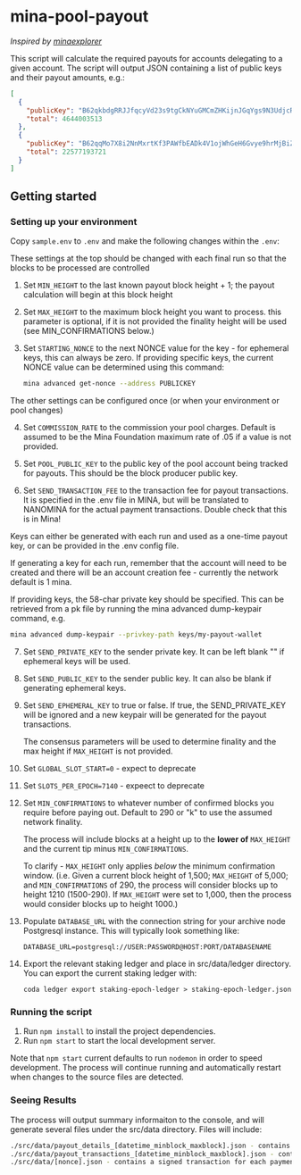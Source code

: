 # mina-pool-payout

_Inspired by [minaexplorer](https://github.com/garethtdavies/mina-payout-script)_

This script will calculate the required payouts for accounts delegating to a given account. The script will output JSON containing a list of public keys and their payout amounts, e.g.:

```json
[
  {
    "publicKey": "B62qkbdgRRJJfqcyVd23s9tgCkNYuGMCmZHKijnJGqYgs9N3UdjcRtR",
    "total": 4644003513
  },
  {
    "publicKey": "B62qqMo7X8i2NnMxrtKf3PAWfbEADk4V1ojWhGeH6Gvye9hrMjBiZjM",
    "total": 22577193721
  }
]
```

## Getting started

### Setting up your environment

Copy `sample.env` to `.env` and make the following changes within the `.env`:

These settings at the top should be changed with each final run so that the blocks to be processed are controlled

1. Set `MIN_HEIGHT` to the last known payout block height + 1; the payout calculation will begin at this block height

2. Set `MAX_HEIGHT` to the maximum block height you want to process. this parameter is optional, if it is not provided the finality height will be used (see MIN_CONFIRMATIONS below.)

3. Set `STARTING_NONCE` to the next NONCE value for the key - for ephemeral keys, this can always be zero. 
   If providing specific keys, the current NONCE value can be determined using this command:

   ```bash
   mina advanced get-nonce --address PUBLICKEY
   ```

The other settings can be configured once (or when your environment or pool changes)

4. Set `COMMISSION_RATE` to the commission your pool charges. Default is assumed to be the Mina Foundation maximum rate of .05 if a value is not provided.

5. Set `POOL_PUBLIC_KEY` to the public key of the pool account being tracked for payouts. This should be the block producer public key.

6. Set `SEND_TRANSACTION_FEE` to the transaction fee for payout transactions. It is specified in the .env file in MINA, but will be translated to NANOMINA for the actual payment transactions. Double check that this is in Mina!

Keys can either be generated with each run and used as a one-time payout key, or can be provided in the .env config file.

If generating a key for each run, remember that the account will need to be created and there will be an account creation fee - currently the network default is 1 mina.

If providing keys, the 58-char private key should be specified. This can be retrieved from a pk file by running the mina advanced dump-keypair command, e.g.

```bash
mina advanced dump-keypair --privkey-path keys/my-payout-wallet
```

7. Set `SEND_PRIVATE_KEY` to the sender private key. It can be left blank "" if ephemeral keys will be used.

8. Set `SEND_PUBLIC_KEY` to the sender public key. It can also be blank if generating ephemeral keys.

9. Set `SEND_EPHEMERAL_KEY` to true or false. If true, the SEND_PRIVATE_KEY will be ignored and a new keypair will be generated for the payout transactions.

   The consensus parameters will be used to determine finality and the max height if `MAX_HEIGHT` is not provided.

10. Set `GLOBAL_SLOT_START=0` - expect to deprecate

11. Set `SLOTS_PER_EPOCH=7140` - expeect to deprecate

12. Set `MIN_CONFIRMATIONS` to whatever number of confirmed blocks you require before paying out. Default to 290 or "k" to use the assumed network finality. 

    The process will include blocks at a height up to the **lower of** `MAX_HEIGHT` and the current tip minus `MIN_CONFIRMATIONS`. 

    To clarify - `MAX_HEIGHT` only applies _below_ the minimum confirmation window. (i.e. Given a  current block height of 1,500; `MAX_HEIGHT` of 5,000; and `MIN_CONFIRMATIONS` of 290, the process will consider blocks up to height 1210 (1500-290). If `MAX_HEIGHT` were set to 1,000, then the process would consider blocks up to height 1000.)

13. Populate `DATABASE_URL` with the connection string for your archive node Postgresql instance. This will typically look something like:

    ```
    DATABASE_URL=postgresql://USER:PASSWORD@HOST:PORT/DATABASENAME
    ```

14. Export the relevant staking ledger and place in src/data/ledger directory. You can export the current staking ledger with: 

    ```
    coda ledger export staking-epoch-ledger > staking-epoch-ledger.json
    ```

### Running the script

1. Run `npm install` to install the project dependencies.
2. Run `npm start` to start the local development server.

Note that `npm start` current defaults to run `nodemon` in order to speed development. The process will continue running and automatically restart when changes to the source files are detected.

### Seeing Results ###

The process will output summary informaiton to the console, and will generate several files under the src/data directory. Files will include:

```bash
./src/data/payout_details_[datetime_minblock_maxblock].json - contains the detailed calculations for each delegator key at each block.
./src/data/payout_transactions_[datetime_minblock_maxblock].json - contains the list of payout transactions that should be sent.
./src/data/[nonce].json - contains a signed transaction for each payment that should be sent. These should be broadcast to the network.
```
